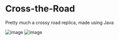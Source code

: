 # Cross-the-Road
Pretty much a crossy road replica, made using Java

![image](https://github.com/DeZhaysun/Cross-the-Road/assets/61562373/f846680c-fc78-484a-9e39-92c72e99cfa5)
![image](https://github.com/DeZhaysun/Cross-the-Road/assets/61562373/ba817253-bc1e-4f02-9b36-6b91f1041543)

